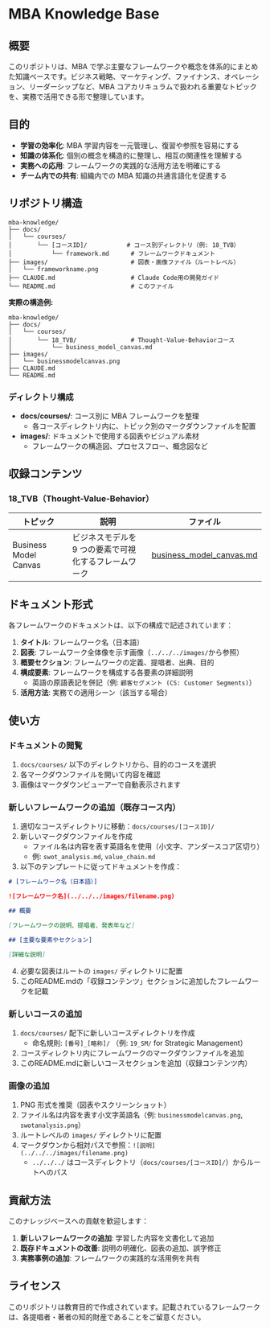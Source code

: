 # MBA Knowledge Base

## 概要

このリポジトリは、MBA で学ぶ主要なフレームワークや概念を体系的にまとめた知識ベースです。ビジネス戦略、マーケティング、ファイナンス、オペレーション、リーダーシップなど、MBA コアカリキュラムで扱われる重要なトピックを、実務で活用できる形で整理しています。

## 目的

- **学習の効率化**: MBA 学習内容を一元管理し、復習や参照を容易にする
- **知識の体系化**: 個別の概念を構造的に整理し、相互の関連性を理解する
- **実務への応用**: フレームワークの実践的な活用方法を明確にする
- **チーム内での共有**: 組織内での MBA 知識の共通言語化を促進する

## リポジトリ構造

```
mba-knowledge/
├── docs/
│   └── courses/
│       └── [コースID]/           # コース別ディレクトリ（例: 18_TVB）
│           └── framework.md      # フレームワークドキュメント
├── images/                       # 図表・画像ファイル（ルートレベル）
│   └── frameworkname.png
├── CLAUDE.md                     # Claude Code用の開発ガイド
└── README.md                     # このファイル
```

**実際の構造例:**
```
mba-knowledge/
├── docs/
│   └── courses/
│       └── 18_TVB/               # Thought-Value-Behaviorコース
│           └── business_model_canvas.md
├── images/
│   └── businessmodelcanvas.png
├── CLAUDE.md
└── README.md
```

### ディレクトリ構成

- **docs/courses/**: コース別に MBA フレームワークを整理
  - 各コースディレクトリ内に、トピック別のマークダウンファイルを配置
- **images/**: ドキュメントで使用する図表やビジュアル素材
  - フレームワークの構造図、プロセスフロー、概念図など

## 収録コンテンツ

### 18_TVB（Thought-Value-Behavior）

| トピック              | 説明                                                  | ファイル                                                                 |
| --------------------- | ----------------------------------------------------- | ------------------------------------------------------------------------ |
| Business Model Canvas | ビジネスモデルを 9 つの要素で可視化するフレームワーク | [business_model_canvas.md](docs/courses/18_TVB/business_model_canvas.md) |

## ドキュメント形式

各フレームワークのドキュメントは、以下の構成で記述されています：

1. **タイトル**: フレームワーク名（日本語）
2. **図表**: フレームワーク全体像を示す画像（`../../../images/`から参照）
3. **概要セクション**: フレームワークの定義、提唱者、出典、目的
4. **構成要素**: フレームワークを構成する各要素の詳細説明
   - 英語の原語表記を併記（例: `顧客セグメント (CS: Customer Segments)`）
5. **活用方法**: 実務での適用シーン（該当する場合）

## 使い方

### ドキュメントの閲覧

1. `docs/courses/` 以下のディレクトリから、目的のコースを選択
2. 各マークダウンファイルを開いて内容を確認
3. 画像はマークダウンビューアーで自動表示されます

### 新しいフレームワークの追加（既存コース内）

1. 適切なコースディレクトリに移動：`docs/courses/[コースID]/`
2. 新しいマークダウンファイルを作成
   - ファイル名は内容を表す英語名を使用（小文字、アンダースコア区切り）
   - 例: `swot_analysis.md`, `value_chain.md`
3. 以下のテンプレートに従ってドキュメントを作成：

```markdown
# [フレームワーク名（日本語）]

![フレームワーク名](../../../images/filename.png)

## 概要

[フレームワークの説明、提唱者、発表年など]

## [主要な要素やセクション]

[詳細な説明]
```

4. 必要な図表はルートの `images/` ディレクトリに配置
5. このREADME.mdの「収録コンテンツ」セクションに追加したフレームワークを記載

### 新しいコースの追加

1. `docs/courses/` 配下に新しいコースディレクトリを作成
   - 命名規則: `[番号]_[略称]/` （例: `19_SM/` for Strategic Management）
2. コースディレクトリ内にフレームワークのマークダウンファイルを追加
3. このREADME.mdに新しいコースセクションを追加（収録コンテンツ内）

### 画像の追加

1. PNG 形式を推奨（図表やスクリーンショット）
2. ファイル名は内容を表す小文字英語名（例: `businessmodelcanvas.png`, `swotanalysis.png`）
3. ルートレベルの `images/` ディレクトリに配置
4. マークダウンから相対パスで参照：`![説明](../../../images/filename.png)`
   - `../../../` はコースディレクトリ（`docs/courses/[コースID]/`）からルートへのパス

## 貢献方法

このナレッジベースへの貢献を歓迎します：

1. **新しいフレームワークの追加**: 学習した内容を文書化して追加
2. **既存ドキュメントの改善**: 説明の明確化、図表の追加、誤字修正
3. **実務事例の追加**: フレームワークの実践的な活用例を共有

## ライセンス

このリポジトリは教育目的で作成されています。記載されているフレームワークは、各提唱者・著者の知的財産であることをご留意ください。
